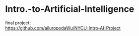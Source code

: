 # Intro.-to-Artificial-Intelligence
final project:  
https://github.com/ailuropodaWu/NYCU-Intro-AI-Project
